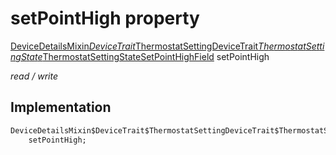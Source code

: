 


# setPointHigh property






[DeviceDetailsMixin$DeviceTrait$ThermostatSettingDeviceTrait$ThermostatSettingState$ThermostatSettingStateSetPointHighField](../../package-yonomi_sdk_dart_graphql_devices_devices_query.graphql/DeviceDetailsMixin$DeviceTrait$ThermostatSettingDeviceTrait$ThermostatSettingState$ThermostatSettingStateSetPointHighField-class.md) setPointHigh
  
_read / write_






## Implementation

```dart
DeviceDetailsMixin$DeviceTrait$ThermostatSettingDeviceTrait$ThermostatSettingState$ThermostatSettingStateSetPointHighField
    setPointHigh;


```







